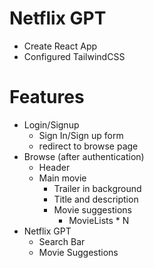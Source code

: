 # Netflix GPT

 - Create React App
 - Configured TailwindCSS


# Features
 - Login/Signup
    - Sign In/Sign up form
    - redirect to browse page
 - Browse (after authentication)
    - Header
    - Main movie
        - Trailer in background
        - Title and description
        - Movie suggestions
            - MovieLists * N
 - Netflix GPT
    - Search Bar
    - Movie Suggestions
